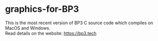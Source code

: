 # graphics-for-BP3
This is the most recent version of BP3 C source code which compiles on MacOS and Windows.<br />Read details on the website: https://bp3.tech
